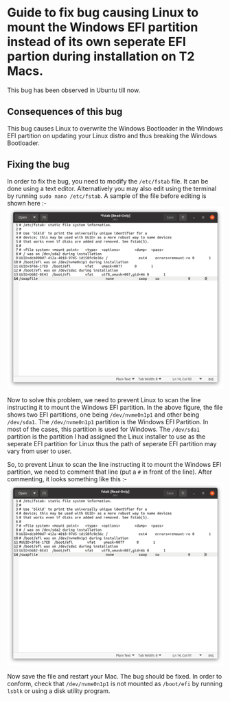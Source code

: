 # Guide to fix bug causing Linux to mount the Windows EFI partition instead of its own seperate EFI partion during installation on T2 Macs.

This bug has been observed in Ubuntu till now.

## Consequences of this bug

This bug causes Linux to overwrite the Windows Bootloader in the Windows EFI partition on updating your Linux distro and thus breaking the Windows Bootloader.

## Fixing the bug

In order to fix the bug, you need to modify the `/etc/fstab` file. It can be done using a text editor. Alternatively you may also edit using the terminal by running `sudo nano /etc/fstab`. A sample of the file before editing is shown here :-
![Before](https://github.com/AdityaGarg8/efi-mount-bug-fix/raw/main/Before.png)

Now to solve this problem, we need to prevent Linux to scan the line instructing it to mount the Windows EFI partition. In the above figure, the file shows two EFI partitions, one being `/dev/nvme0n1p1` and other being `/dev/sda1`. The `/dev/nvme0n1p1` partition is the Windows EFI Partition. In most of the cases, this partition is used for Windows. The `/dev/sda1` partition is the partition I had assigned the Linux installer to use as the seperate EFI partition for Linux thus the path of seperate EFI partition may vary from user to user.

So, to prevent Linux to scan the line instructing it to mount the Windows EFI partition, we need to comment that line (put a `#` in front of the line). After commenting, it looks something like this :-
![After](https://github.com/AdityaGarg8/efi-mount-bug-fix/raw/main/After.png)

Now save the file and restart your Mac. The bug should be fixed. In order to conform, check that `/dev/nvme0n1p1` is not mounted as `/boot/efi` by running `lsblk` or using a disk utility program.
